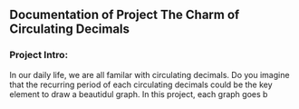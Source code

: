 ## Documentation of Project The Charm of Circulating Decimals
### Project Intro:
In our daily life, we are all familar with circulating decimals. Do you imagine that the recurring period of each circulating decimals could be the key element to draw a beautidul graph. In this project, each graph goes b
